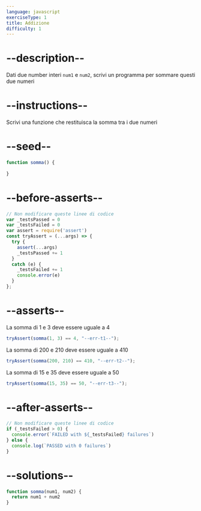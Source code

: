```yaml
---
language: javascript
exerciseType: 1
title: Addizione
difficulty: 1
---
```


# --description--

Dati due number interi `num1` e `num2`, scrivi un programma per sommare questi due numeri

# --instructions--

Scrivi una funzione che restituisca la somma tra i due numeri

# --seed--

```javascript
function somma() {
  
}
```

# --before-asserts--

```javascript
// Non modificare queste linee di codice
var _testsPassed = 0
var _testsFailed = 0
var assert = require('assert')
const tryAssert = (...args) => {
  try { 
    assert(...args)
    _testsPassed += 1
  }
  catch (e) {
    _testsFailed += 1
    console.error(e)
  }
};
```

# --asserts--

La somma di 1 e 3 deve essere uguale a 4

```javascript
tryAssert(somma(1, 3) == 4, "--err-t1--");
```

La somma di 200 e 210 deve essere uguale a 410

```javascript
tryAssert(somma(200, 210) == 410, "--err-t2--");
```

La somma di 15 e 35 deve essere uguale a 50

```javascript
tryAssert(somma(15, 35) == 50, "--err-t3--");
```

# --after-asserts--

```javascript
// Non modificare queste linee di codice
if (_testsFailed > 0) {
  console.error(`FAILED with ${_testsFailed} failures`)
} else {
  console.log(`PASSED with 0 failures`)
}
```

# --solutions--

```javascript
function somma(num1, num2) {
  return num1 + num2
}
```
